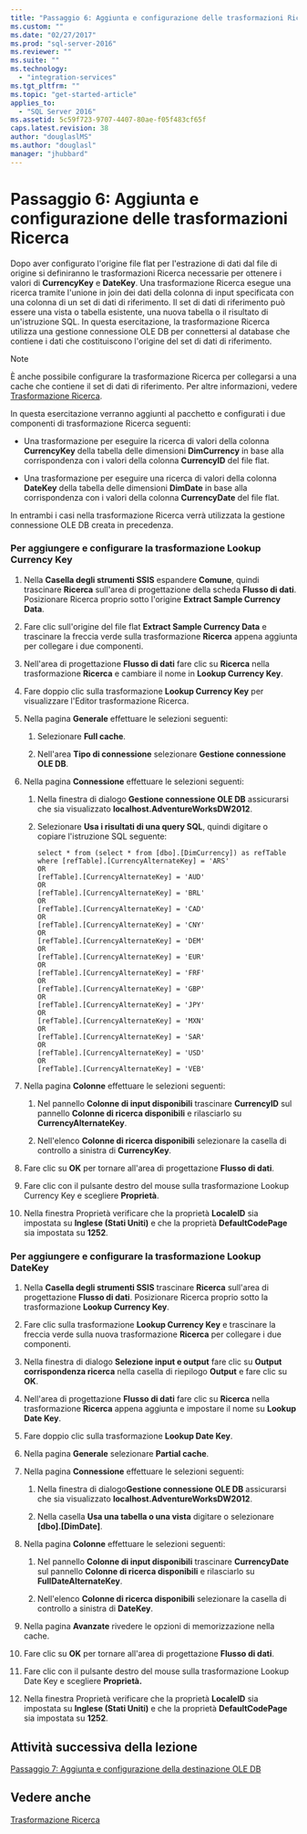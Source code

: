 ```yaml
---
title: "Passaggio 6: Aggiunta e configurazione delle trasformazioni Ricerca | Microsoft Docs"
ms.custom: ""
ms.date: "02/27/2017"
ms.prod: "sql-server-2016"
ms.reviewer: ""
ms.suite: ""
ms.technology: 
  - "integration-services"
ms.tgt_pltfrm: ""
ms.topic: "get-started-article"
applies_to: 
  - "SQL Server 2016"
ms.assetid: 5c59f723-9707-4407-80ae-f05f483cf65f
caps.latest.revision: 38
author: "douglaslMS"
ms.author: "douglasl"
manager: "jhubbard"
---
```

# Passaggio 6: Aggiunta e configurazione delle trasformazioni Ricerca
Dopo aver configurato l'origine file flat per l'estrazione di dati dal file di origine si definiranno le trasformazioni Ricerca necessarie per ottenere i valori di **CurrencyKey** e **DateKey**. Una trasformazione Ricerca esegue una ricerca tramite l'unione in join dei dati della colonna di input specificata con una colonna di un set di dati di riferimento. Il set di dati di riferimento può essere una vista o tabella esistente, una nuova tabella o il risultato di un'istruzione SQL. In questa esercitazione, la trasformazione Ricerca utilizza una gestione connessione OLE DB per connettersi al database che contiene i dati che costituiscono l'origine del set di dati di riferimento.  
  
> [!NOTE]  
> È anche possibile configurare la trasformazione Ricerca per collegarsi a una cache che contiene il set di dati di riferimento. Per altre informazioni, vedere [Trasformazione Ricerca](../integration-services/data-flow/transformations/lookup-transformation.md).  
  
In questa esercitazione verranno aggiunti al pacchetto e configurati i due componenti di trasformazione Ricerca seguenti:  
  
-   Una trasformazione per eseguire la ricerca di valori della colonna **CurrencyKey** della tabella delle dimensioni **DimCurrency** in base alla corrispondenza con i valori della colonna **CurrencyID** del file flat.  
  
-   Una trasformazione per eseguire una ricerca di valori della colonna **DateKey** della tabella delle dimensioni **DimDate** in base alla corrispondenza con i valori della colonna **CurrencyDate** del file flat.  
  
In entrambi i casi nella trasformazione Ricerca verrà utilizzata la gestione connessione OLE DB creata in precedenza.  
  
### Per aggiungere e configurare la trasformazione Lookup Currency Key  
  
1.  Nella **Casella degli strumenti SSIS** espandere **Comune**, quindi trascinare **Ricerca** sull'area di progettazione della scheda **Flusso di dati**. Posizionare Ricerca proprio sotto l'origine **Extract Sample Currency Data**.  
  
2.  Fare clic sull'origine del file flat **Extract Sample Currency Data** e trascinare la freccia verde sulla trasformazione **Ricerca** appena aggiunta per collegare i due componenti.  
  
3.  Nell'area di progettazione **Flusso di dati** fare clic su **Ricerca** nella trasformazione **Ricerca** e cambiare il nome in **Lookup Currency Key**.  
  
4.  Fare doppio clic sulla trasformazione **Lookup Currency Key** per visualizzare l'Editor trasformazione Ricerca.  
  
5.  Nella pagina **Generale** effettuare le selezioni seguenti:  
  
    1.  Selezionare **Full cache**.  
  
    2.  Nell'area **Tipo di connessione** selezionare **Gestione connessione OLE DB**.  
  
6.  Nella pagina **Connessione** effettuare le selezioni seguenti:  
  
    1.  Nella finestra di dialogo **Gestione connessione OLE DB** assicurarsi che sia visualizzato **localhost.AdventureWorksDW2012**.  
  
    2.  Selezionare **Usa i risultati di una query SQL**, quindi digitare o copiare l'istruzione SQL seguente:  
  
        ```  
        select * from (select * from [dbo].[DimCurrency]) as refTable  
        where [refTable].[CurrencyAlternateKey] = 'ARS'  
        OR  
        [refTable].[CurrencyAlternateKey] = 'AUD'  
        OR  
        [refTable].[CurrencyAlternateKey] = 'BRL'  
        OR  
        [refTable].[CurrencyAlternateKey] = 'CAD'  
        OR  
        [refTable].[CurrencyAlternateKey] = 'CNY'  
        OR  
        [refTable].[CurrencyAlternateKey] = 'DEM'  
        OR  
        [refTable].[CurrencyAlternateKey] = 'EUR'  
        OR  
        [refTable].[CurrencyAlternateKey] = 'FRF'  
        OR  
        [refTable].[CurrencyAlternateKey] = 'GBP'  
        OR  
        [refTable].[CurrencyAlternateKey] = 'JPY'  
        OR  
        [refTable].[CurrencyAlternateKey] = 'MXN'  
        OR  
        [refTable].[CurrencyAlternateKey] = 'SAR'  
        OR  
        [refTable].[CurrencyAlternateKey] = 'USD'  
        OR  
        [refTable].[CurrencyAlternateKey] = 'VEB'  
        ```  
  
7.  Nella pagina **Colonne** effettuare le selezioni seguenti:  
  
    1.  Nel pannello **Colonne di input disponibili** trascinare **CurrencyID** sul pannello **Colonne di ricerca disponibili** e rilasciarlo su **CurrencyAlternateKey**.  
  
    2.  Nell'elenco **Colonne di ricerca disponibili** selezionare la casella di controllo a sinistra di **CurrencyKey**.  
  
8.  Fare clic su **OK** per tornare all'area di progettazione **Flusso di dati**.  
  
9. Fare clic con il pulsante destro del mouse sulla trasformazione Lookup Currency Key e scegliere **Proprietà**.  
  
10. Nella finestra Proprietà verificare che la proprietà **LocaleID** sia impostata su **Inglese (Stati Uniti)** e che la proprietà **DefaultCodePage** sia impostata su **1252**.  
  
### Per aggiungere e configurare la trasformazione Lookup DateKey  
  
1.  Nella **Casella degli strumenti SSIS** trascinare **Ricerca** sull'area di progettazione **Flusso di dati**. Posizionare Ricerca proprio sotto la trasformazione **Lookup Currency Key**.  
  
2.  Fare clic sulla trasformazione **Lookup Currency Key** e trascinare la freccia verde sulla nuova trasformazione **Ricerca** per collegare i due componenti.  
  
3.  Nella finestra di dialogo **Selezione input e output** fare clic su **Output corrispondenza ricerca** nella casella di riepilogo **Output** e fare clic su **OK**.  
  
4.  Nell'area di progettazione **Flusso di dati** fare clic su **Ricerca** nella trasformazione **Ricerca** appena aggiunta e impostare il nome su **Lookup Date Key**.  
  
5.  Fare doppio clic sulla trasformazione **Lookup Date Key**.  
  
6.  Nella pagina **Generale** selezionare **Partial cache**.  
  
7.  Nella pagina **Connessione** effettuare le selezioni seguenti:  
  
    1.  Nella finestra di dialogo**Gestione connessione OLE DB** assicurarsi che sia visualizzato **localhost.AdventureWorksDW2012**.  
  
    2.  Nella casella **Usa una tabella o una vista** digitare o selezionare **[dbo].[DimDate]**.  
  
8.  Nella pagina **Colonne** effettuare le selezioni seguenti:  
  
    1.  Nel pannello **Colonne di input disponibili** trascinare **CurrencyDate** sul pannello **Colonne di ricerca disponibili** e rilasciarlo su **FullDateAlternateKey**.  
  
    2.  Nell'elenco **Colonne di ricerca disponibili** selezionare la casella di controllo a sinistra di **DateKey**.  
  
9. Nella pagina **Avanzate** rivedere le opzioni di memorizzazione nella cache.  
  
10. Fare clic su **OK** per tornare all'area di progettazione **Flusso di dati**.  
  
11. Fare clic con il pulsante destro del mouse sulla trasformazione Lookup Date Key e scegliere **Proprietà.**  
  
12. Nella finestra Proprietà verificare che la proprietà **LocaleID** sia impostata su **Inglese (Stati Uniti)** e che la proprietà **DefaultCodePage** sia impostata su **1252**.  
  
## Attività successiva della lezione  
[Passaggio 7: Aggiunta e configurazione della destinazione OLE DB](../integration-services/step-7-adding-and-configuring-the-ole-db-destination.md)  
  
## Vedere anche  
[Trasformazione Ricerca](../integration-services/data-flow/transformations/lookup-transformation.md)  
  
  
  
